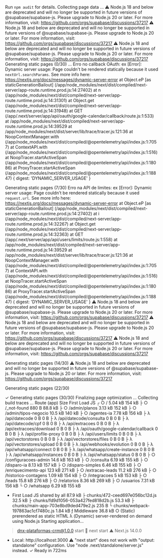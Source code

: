 Run `npm audit` for details.
   Collecting page data ...
⚠️  Node.js 18 and below are deprecated and will no longer be supported in future versions of @supabase/supabase-js. Please upgrade to Node.js 20 or later. For more information, visit: https://github.com/orgs/supabase/discussions/37217
⚠️  Node.js 18 and below are deprecated and will no longer be supported in future versions of @supabase/supabase-js. Please upgrade to Node.js 20 or later. For more information, visit: https://github.com/orgs/supabase/discussions/37217
⚠️  Node.js 18 and below are deprecated and will no longer be supported in future versions of @supabase/supabase-js. Please upgrade to Node.js 20 or later. For more information, visit: https://github.com/orgs/supabase/discussions/37217
   Generating static pages (0/30) ...
Erro no callback OAuth: ex [Error]: Dynamic server usage: Page couldn't be rendered statically because it used `nextUrl.searchParams`. See more info here: https://nextjs.org/docs/messages/dynamic-server-error
    at Object.eP [as staticGenerationBailout] (/app/node_modules/next/dist/compiled/next-server/app-route.runtime.prod.js:14:27402)
    at n (/app/node_modules/next/dist/compiled/next-server/app-route.runtime.prod.js:14:31301)
    at Object.get (/app/node_modules/next/dist/compiled/next-server/app-route.runtime.prod.js:14:31948)
    at GET (/app/.next/server/app/api/oauth/google-calendar/callback/route.js:1:533)
    at /app/node_modules/next/dist/compiled/next-server/app-route.runtime.prod.js:14:39529
    at /app/node_modules/next/dist/server/lib/trace/tracer.js:121:36
    at NoopContextManager.with (/app/node_modules/next/dist/compiled/@opentelemetry/api/index.js:1:7057)
    at ContextAPI.with (/app/node_modules/next/dist/compiled/@opentelemetry/api/index.js:1:516)
    at NoopTracer.startActiveSpan (/app/node_modules/next/dist/compiled/@opentelemetry/api/index.js:1:18086)
    at ProxyTracer.startActiveSpan (/app/node_modules/next/dist/compiled/@opentelemetry/api/index.js:1:18847) {
  digest: 'DYNAMIC_SERVER_USAGE'
}

   Generating static pages (7/30) 
Erro na API de limites: ex [Error]: Dynamic server usage: Page couldn't be rendered statically because it used `request.url`. See more info here: https://nextjs.org/docs/messages/dynamic-server-error
    at Object.eP [as staticGenerationBailout] (/app/node_modules/next/dist/compiled/next-server/app-route.runtime.prod.js:14:27402)
    at i (/app/node_modules/next/dist/compiled/next-server/app-route.runtime.prod.js:14:32267)
    at Object.get (/app/node_modules/next/dist/compiled/next-server/app-route.runtime.prod.js:14:32363)
    at GET (/app/.next/server/app/api/users/limits/route.js:1:558)
    at /app/node_modules/next/dist/compiled/next-server/app-route.runtime.prod.js:14:39529
    at /app/node_modules/next/dist/server/lib/trace/tracer.js:121:36
    at NoopContextManager.with (/app/node_modules/next/dist/compiled/@opentelemetry/api/index.js:1:7057)
    at ContextAPI.with (/app/node_modules/next/dist/compiled/@opentelemetry/api/index.js:1:516)
    at NoopTracer.startActiveSpan (/app/node_modules/next/dist/compiled/@opentelemetry/api/index.js:1:18086)
    at ProxyTracer.startActiveSpan (/app/node_modules/next/dist/compiled/@opentelemetry/api/index.js:1:18847) {
  digest: 'DYNAMIC_SERVER_USAGE'
}
⚠️  Node.js 18 and below are deprecated and will no longer be supported in future versions of @supabase/supabase-js. Please upgrade to Node.js 20 or later. For more information, visit: https://github.com/orgs/supabase/discussions/37217
⚠️  Node.js 18 and below are deprecated and will no longer be supported in future versions of @supabase/supabase-js. Please upgrade to Node.js 20 or later. For more information, visit: https://github.com/orgs/supabase/discussions/37217
⚠️  Node.js 18 and below are deprecated and will no longer be supported in future versions of @supabase/supabase-js. Please upgrade to Node.js 20 or later. For more information, visit: https://github.com/orgs/supabase/discussions/37217

   Generating static pages (14/30) 
⚠️  Node.js 18 and below are deprecated and will no longer be supported in future versions of @supabase/supabase-js. Please upgrade to Node.js 20 or later. For more information, visit: https://github.com/orgs/supabase/discussions/37217

   Generating static pages (22/30) 

 ✓ Generating static pages (30/30) 
   Finalizing page optimization ...
   Collecting build traces ...
Route (app)                              Size     First Load JS
┌ ○ /                                    5.04 kB         154 kB
├ ○ /_not-found                          880 B          88.8 kB
├ ○ /admin/planos                        3.13 kB         152 kB
├ ○ /admin/tipos-negocio                 10.5 kB         140 kB
├ ○ /agentes-ia                          7.78 kB         156 kB
├ λ /api/datecode                        0 B                0 B
├ λ /api/datecode/consulta               0 B                0 B
├ λ /api/datecode/cpf                    0 B                0 B
├ λ /api/extracoes                       0 B                0 B
├ λ /api/extracoes/download              0 B                0 B
├ λ /api/oauth/google-calendar/callback  0 B                0 B
├ λ /api/profile-proxy                   0 B                0 B
├ λ /api/users/limits                    0 B                0 B
├ λ /api/vectorstores                    0 B                0 B
├ λ /api/vectorstores/files              0 B                0 B
├ λ /api/vectorstores/upload             0 B                0 B
├ λ /api/webhooks/evolution              0 B                0 B
├ λ /api/whatsapp/connect                0 B                0 B
├ λ /api/whatsapp/create-instance        0 B                0 B
├ λ /api/whatsapp/instances              0 B                0 B
├ λ /api/whatsapp/status                 0 B                0 B
├ ○ /configuracoes-admin                 14.6 kB         163 kB
├ ○ /consulta                            6.19 kB         155 kB
├ ○ /disparo-ia                          8.13 kB         157 kB
├ ○ /disparo-simples                     6.46 kB         155 kB
├ ○ /enriquecimento-api                  123 kB          271 kB
├ ○ /extracao-leads                      11.2 kB         276 kB
├ ○ /historico-contagens                 1.09 kB         154 kB
├ ○ /integracoes                         5 kB            153 kB
├ ○ /leads                               15.8 kB         276 kB
├ ○ /relatorios                          8.36 kB         269 kB
├ ○ /usuarios                            7.31 kB         156 kB
└ ○ /whatsapp                            6.29 kB         155 kB
+ First Load JS shared by all            87.9 kB
  ├ chunks/472-ceed697e056bc12d.js       32.5 kB
  ├ chunks/fd9d1056-053a427fed818d2b.js  53.3 kB
  ├ chunks/main-app-703e8bd9ded479e2.js  235 B
  └ chunks/webpack-197863ac1cf7480c.js   1.84 kB
ƒ Middleware                             36.8 kB
○  (Static)   prerendered as static HTML
λ  (Dynamic)  server-rendered on demand using Node.js
Starting application...
> dnx-plataformas-crm@1.0.0 start

> next start
   ▲ Next.js 14.0.0
   - Local:        http://localhost:3000
 ⚠ "next start" does not work with "output: standalone" configuration. Use "node .next/standalone/server.js" instead.
 ✓ Ready in 722ms